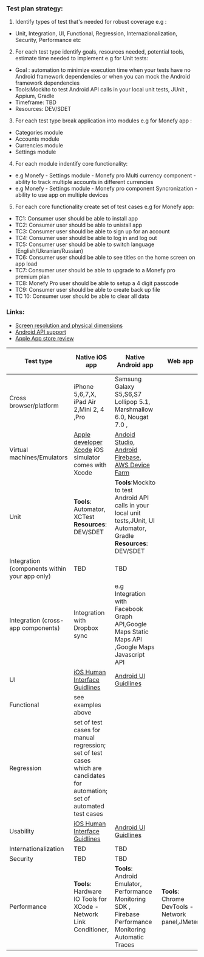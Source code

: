 

### Test plan strategy: 
1. Identify types of test that's needed for robust coverage e.g : 
- Unit, Integration, UI, Functional, Regression, Internazionalization, Security, Performance etc
2. For each test type identify goals, resources needed, potential tools, estimate time needed to implement e.g for Unit tests: 
- Goal : automation to minimize execution time when your tests have no Android framework dependencies or when you can mock the Android framework dependencies
- Tools:Mockito to test Android API calls in your local unit tests, JUnit , Appium, Gradle
- Timeframe: TBD
- Resources: DEV/SDET

3. For each test type break application into modules e.g for Monefy app :
- Categories module
- Accounts module
- Currencies module
- Settings module
4. For each module indentify core functionality: 
- e.g Monefy - Settings module - Monefy pro Multi currency component - ability to track multiple accounts in different currencies
- e.g Monefy - Settings module - Monefy pro component Syncronization - ability to use app on multiple devices 
5. For each core functionality create set of test cases e.g for Monefy app: 
- TC1: Consumer user should be able to install app 
- TC2: Consumer user should be able to unistall app 
- TC3: Consumer user should be able to sign up for an account 
- TC4: Consumer user should be able to log in and log out
- TC5: Consumer user should be able to switch language (English/Ukranian/Russian)
- TC6: Consumer user should be able to see titles on the home screen on app load
- TC7: Consumer user should be able to upgrade to a Monefy pro premium plan
- TC8: Monefy Pro user should be able to setup a 4 digit passcode
- TC9: Consumer user should be able to create back up file 
- TC 10: Consumer user should be able to clear all data 

### Links: 
- [Screen resolution and physical dimensions](https://mydevice.io/devices/)
- [Android API support](https://developer.android.com/about/dashboards/index.html#OpenGL)
- [Apple App store review](https://developer.apple.com/app-store/review/guidelines/)

Test type | Native iOS app | Native Android app | Web app | Web mobile optimized| Questions/Roadblocks
------------ | -------------|--------------|---------------|--------------------|---------------------
Cross browser/platform | iPhone 5,6,7,X, iPad Air 2,Mini 2, 4 ,Pro| Samsung Galaxy S5,S6,S7 Lollipop 5.1, Marshmallow 6.0, Nougat 7.0 , 
Virtual machines/Emulators  | [Apple developer Xcode](https://developer.apple.com/documentation) iOS simulator comes with Xcode| [Andoid Studio](https://developer.android.com/studio), [Android Firebase](https://firebase.google.com/docs/test-lab), [AWS Device Farm](https://docs.aws.amazon.com/devicefarm/latest/developerguide/welcome.html)
Unit | **Tools**: Automator, XCTest **Resources**: DEV/SDET | **Tools**:Mockito to test Android API calls in your local unit tests,JUnit, UI Automator, Gradle **Resources**: DEV/SDET
Integration  (components within your app only) | TBD|TBD
Integration  (cross-app components) | Integration with Dropbox sync|e.g Integration with Facebook Graph API,Google Maps Static Maps API ,Google Maps Javascript API 
UI  | [iOS Human Interface Guidlines](https://developer.apple.com/ios/human-interface-guidelines/overview/themes/)|[Android UI Guidlines](https://developer.android.com/guide/practices/ui_guidelines/index.html)
Functional  | see examples above| 
Regression  | set of test cases for manual regression; set of test cases which are candidates for automation; set of automated test cases | 
Usability  |[iOS Human Interface Guidlines](https://developer.apple.com/ios/human-interface-guidelines/overview/themes/)|[Android UI Guidlines](https://developer.android.com/guide/practices/ui_guidelines/index.html)
Internationalization | TBD|TBD
Security  | TBD |TBD
Performance   |**Tools**: Hardware IO Tools for XCode - Network Link Conditioner,  |**Tools**: Android Emulator, Performance Monitoring SDK , Firebase Performance Monitoring Automatic Traces|**Tools**: Chrome DevTools - Network panel,JMeter
